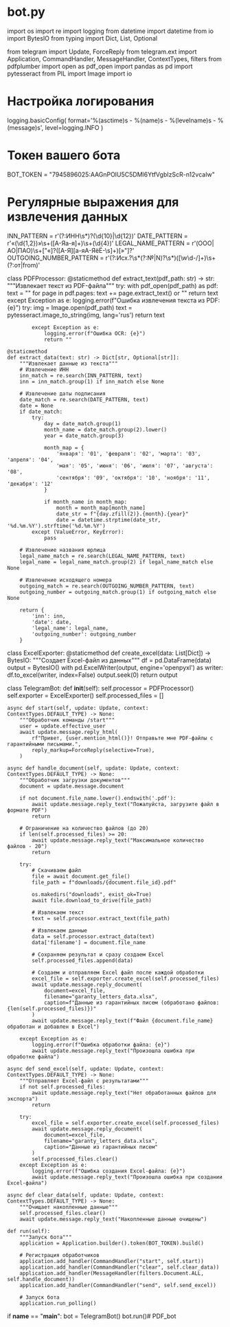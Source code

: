 # bot.py
import os
import re
import logging
from datetime import datetime
from io import BytesIO
from typing import Dict, List, Optional

from telegram import Update, ForceReply
from telegram.ext import Application, CommandHandler, MessageHandler, ContextTypes, filters
from pdfplumber import open as pdf_open
import pandas as pd
import pytesseract
from PIL import Image
import io

# Настройка логирования
logging.basicConfig(
    format='%(asctime)s - %(name)s - %(levelname)s - %(message)s',
    level=logging.INFO
)

# Токен вашего бота
BOT_TOKEN = "7945896025:AAGnPOIU5C5DMl6YtfVgbIzScR-n12vcaIw"

# Регулярные выражения для извлечения данных
INN_PATTERN = r'(?:ИНН\s*)?(\d{10}|\d{12})'
DATE_PATTERN = r'«(\d{1,2})»\s+([А-Яа-я]+)\s+(\d{4})'
LEGAL_NAME_PATTERN = r'(ООО|АО|ПАО)\s+["«]?([А-Я][а-яА-ЯёЁ\-\s]+)[»"]?'
OUTGOING_NUMBER_PATTERN = r'(?:Исх\.?\s*(?:№|N)?\s*)([\w\d\-/]+)\s+(?:от|from)'

class PDFProcessor:
    @staticmethod
    def extract_text(pdf_path: str) -> str:
        """Извлекает текст из PDF-файла"""
        try:
            with pdf_open(pdf_path) as pdf:
                text = ""
                for page in pdf.pages:
                    text += page.extract_text() or ""
                return text
        except Exception as e:
            logging.error(f"Ошибка извлечения текста из PDF: {e}")
            try:
                img = Image.open(pdf_path)
                text = pytesseract.image_to_string(img, lang='rus')
                return text

            except Exception as e:
                logging.error(f"Ошибка OCR: {e}")
                return ""

    @staticmethod
    def extract_data(text: str) -> Dict[str, Optional[str]]:
        """Извлекает данные из текста"""
        # Извлечение ИНН
        inn_match = re.search(INN_PATTERN, text)
        inn = inn_match.group(1) if inn_match else None

        # Извлечение даты подписания
        date_match = re.search(DATE_PATTERN, text)
        date = None
        if date_match:
            try:
                day = date_match.group(1)
                month_name = date_match.group(2).lower()
                year = date_match.group(3)
                
                month_map = {
                    'января': '01', 'февраля': '02', 'марта': '03', 'апреля': '04',
                    'мая': '05', 'июня': '06', 'июля': '07', 'августа': '08',
                    'сентября': '09', 'октября': '10', 'ноября': '11', 'декабря': '12'
                }
                
                if month_name in month_map:
                    month = month_map[month_name]
                    date_str = f"{day.zfill(2)}.{month}.{year}"
                    date = datetime.strptime(date_str, '%d.%m.%Y').strftime('%d.%m.%Y')
            except (ValueError, KeyError):
                pass

        # Извлечение названия юрлица
        legal_name_match = re.search(LEGAL_NAME_PATTERN, text)
        legal_name = legal_name_match.group(2) if legal_name_match else None

        # Извлечение исходящего номера
        outgoing_match = re.search(OUTGOING_NUMBER_PATTERN, text)
        outgoing_number = outgoing_match.group(1) if outgoing_match else None

        return {
            'inn': inn,
            'date': date,
            'legal_name': legal_name,
            'outgoing_number': outgoing_number
        }

class ExcelExporter:
    @staticmethod
    def create_excel(data: List[Dict]) -> BytesIO:
        """Создает Excel-файл из данных"""
        df = pd.DataFrame(data)
        output = BytesIO()
        with pd.ExcelWriter(output, engine='openpyxl') as writer:
            df.to_excel(writer, index=False)
        output.seek(0)
        return output

class TelegramBot:
    def __init__(self):
        self.processor = PDFProcessor()
        self.exporter = ExcelExporter()
        self.processed_files = []

    async def start(self, update: Update, context: ContextTypes.DEFAULT_TYPE) -> None:
        """Обработчик команды /start"""
        user = update.effective_user
        await update.message.reply_html(
            rf"Привет, {user.mention_html()}! Отправьте мне PDF-файлы с гарантийными письмами.",
            reply_markup=ForceReply(selective=True),
        )

    async def handle_document(self, update: Update, context: ContextTypes.DEFAULT_TYPE) -> None:
        """Обработчик загрузки документов"""
        document = update.message.document

        if not document.file_name.lower().endswith('.pdf'):
            await update.message.reply_text("Пожалуйста, загрузите файл в формате PDF")
            return

        # Ограничение на количество файлов (до 20)
        if len(self.processed_files) >= 20:
            await update.message.reply_text("Максимальное количество файлов - 20")
            return

        try:
            # Скачиваем файл
            file = await document.get_file()
            file_path = f"downloads/{document.file_id}.pdf"

            os.makedirs("downloads", exist_ok=True)
            await file.download_to_drive(file_path)

            # Извлекаем текст
            text = self.processor.extract_text(file_path)

            # Извлекаем данные
            data = self.processor.extract_data(text)
            data['filename'] = document.file_name

            # Сохраняем результат и сразу создаем Excel
            self.processed_files.append(data)

            # Создаем и отправляем Excel файл после каждой обработки
            excel_file = self.exporter.create_excel(self.processed_files)
            await update.message.reply_document(
                document=excel_file,
                filename="garanty_letters_data.xlsx",
                caption=f"Данные из гарантийных писем (обработано файлов: {len(self.processed_files)})"
            )
            await update.message.reply_text(f"Файл {document.file_name} обработан и добавлен в Excel")

        except Exception as e:
            logging.error(f"Ошибка обработки файла: {e}")
            await update.message.reply_text("Произошла ошибка при обработке файла")

    async def send_excel(self, update: Update, context: ContextTypes.DEFAULT_TYPE) -> None:
        """Отправляет Excel-файл с результатами"""
        if not self.processed_files:
            await update.message.reply_text("Нет обработанных файлов для экспорта")
            return

        try:
            excel_file = self.exporter.create_excel(self.processed_files)
            await update.message.reply_document(
                document=excel_file,
                filename="garanty_letters_data.xlsx",
                caption="Данные из гарантийных писем"
            )
            self.processed_files.clear()
        except Exception as e:
            logging.error(f"Ошибка создания Excel-файла: {e}")
            await update.message.reply_text("Произошла ошибка при создании Excel-файла")

    async def clear_data(self, update: Update, context: ContextTypes.DEFAULT_TYPE) -> None:
        """Очищает накопленные данные"""
        self.processed_files.clear()
        await update.message.reply_text("Накопленные данные очищены")

    def run(self):
        """Запуск бота"""
        application = Application.builder().token(BOT_TOKEN).build()

        # Регистрация обработчиков
        application.add_handler(CommandHandler("start", self.start))
        application.add_handler(CommandHandler("clear", self.clear_data))
        application.add_handler(MessageHandler(filters.Document.ALL, self.handle_document))
        application.add_handler(CommandHandler("send", self.send_excel))

        # Запуск бота
        application.run_polling()

if __name__ == "__main__":
    bot = TelegramBot()
    bot.run()# PDF_bot
